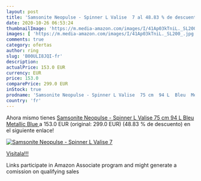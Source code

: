 ```yaml
---
layout: post
title: 'Samsonite Neopulse - Spinner L Valise  7 al 48.83 % de descuento'
date: 2020-10-26 06:53:24
thumbnailImage: 'https://m.media-amazon.com/images/I/41Ap03kTniL._SL200_.jpg'
images: [ 'https://m.media-amazon.com/images/I/41Ap03kTniL._SL200_.jpg' ]
comments: true
category: ofertas
author: ring
slug: 'B00ULI8JQI-fr'
description:
actualPrice: 153.0 EUR
currency: EUR
price: 153.0
comparePrice: 299.0 EUR
inStock: true
prodname: 'Samsonite Neopulse - Spinner L Valise  75 cm  94 L  Bleu  Metallic Blue '
country: 'fr'
---
```


Ahora mismo tienes [Samsonite Neopulse - Spinner L Valise  75 cm  94 L  Bleu  Metallic Blue ](https://www.amazon.fr/dp/B00ULI8JQI/?tag=tolees0d-21) a 153.0 EUR (original: 299.0 EUR) (48.83 %  de descuento) en el siguiente enlace!

[![Samsonite Neopulse - Spinner L Valise  7](https://m.media-amazon.com/images/I/41Ap03kTniL._SL200_.jpg)](https://www.amazon.fr/dp/B00ULI8JQI/?tag=tolees0d-21)

[Visítala!!!](https://www.amazon.fr/dp/B00ULI8JQI/?tag=tolees0d-21)

Links participate in Amazon Associate program and might generate a comission on qualifying sales
